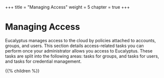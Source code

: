 +++
title = "Managing Access"
weight = 5
chapter = true
+++


# Managing Access
Eucalyptus manages access to the cloud by policies attached to accounts, groups, and users. This section details access-related tasks you can perform once your administrator allows you access to Eucalyptus. These tasks are split into the following areas: tasks for groups, and tasks for users, and tasks for credential management.

{{% children %}}
